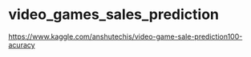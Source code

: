# video_games_sales_prediction

https://www.kaggle.com/anshutechis/video-game-sale-prediction100-acuracy
